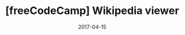 ---
title:  "[freeCodeCamp] Wikipedia viewer"
date:   2017-04-15
demo_url: /assets/demos/wikipedia-viewer/
---